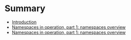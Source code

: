 # Summary

* [Introduction](README.md)
* [Namespaces in operation, part 1: namespaces overview](chapter1.md)
* [Namespaces in operation, part 1: namespaces overview](chapter2md.md)

